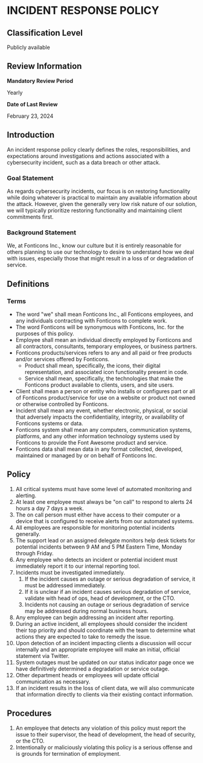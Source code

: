 # INCIDENT RESPONSE POLICY

## Classification Level

Publicly available

## Review Information

__Mandatory Review Period__

Yearly

__Date of Last Review__

February 23, 2024

## Introduction

An incident response policy clearly defines the roles, responsibilities, and expectations around investigations and actions
associated with a cybersecurity incident, such as a data breach or other attack.

### Goal Statement

As regards cybersecurity incidents, our focus is on restoring functionality while doing whatever is practical to maintain
any available information about the attack. However, given the generally very low risk nature of our solution, we will
typically prioritize restoring functionality and maintaining client commitments first.

### Background Statement

We, at Fonticons Inc., know our culture but it is entirely reasonable for others planning to use our technology to desire to
understand how we deal with issues, especially those that might result in a loss of or degradation of service.

## Definitions

### Terms

* The word "we" shall mean Fonticons Inc., all Fonticons employees, and any individuals contracting with Fonticons to complete work.
* The word Fonticons will be synonymous with Fonticons, Inc. for the purposes of this policy.
* Employee shall mean an individual directly employed by Fonticons and all contractors, consultants, temporary employees, or business partners.
* Fonticons products/services refers to any and all paid or free products and/or services offered by Fonticons.
  * Product shall mean, specifically, the icons, their digital representation, and associated icon functionality present in code.
  * Service shall mean, specifically, the technologies that make the Fonticons product available to clients, users, and site users.
* Client shall mean a person or entity who installs or configures part or all of Fonticons product/service for use on a website or product not owned or otherwise controlled by Fonticons.
* Incident shall mean any event, whether electronic, physical, or social that adversely impacts the confidentiality, integrity, or availability of Fonticons systems or data.
* Fonticons system shall mean any computers, communication systems, platforms, and any other information technology systems used by Fonticons to provide the Font Awesome product and service.
* Fonticons data shall mean data in any format collected, developed, maintained or managed by or on behalf of Fonticons Inc.

## Policy

1. All critical systems must have some level of automated monitoring and alerting.
1. At least one employee must always be "on call" to respond to alerts 24 hours a day 7 days a week.
1. The on call person must either have access to their computer or a device that is configured to receive alerts from our automated systems.
1. All employees are responsible for monitoring potential incidents generally.
1. The support lead or an assigned delegate monitors help desk tickets for potential incidents between 9 AM and 5 PM Eastern Time, Monday through Friday.
1. Any employee who detects an incident or potential incident must immediately report it to our internal reporting tool.
1. Incidents must be investigated immediately.
   1. If the incident causes an outage or serious degradation of service, it must be addressed immediately.
   1. If it is unclear if an incident causes serious degradation of service, validate with head of ops, head of development, or the CTO.
   1. Incidents not causing an outage or serious degradation of service may be addressed during normal business hours.
1. Any employee can begin addressing an incident after reporting.
1. During an active incident, all employees should consider the incident their top priority and should coordinate with the team to determine what actions they are expected to take to remedy the issue.
1. Upon detection of an incident impacting clients a discussion will occur internally and an appropriate employee will make an initial, official statement via Twitter.
1. System outages must be updated on our status indicator page once we have definitively determined a degradation or service outage.
1. Other department heads or employees will update official communication as necessary.
1. If an incident results in the loss of client data, we will also communicate that information directly to clients via their existing contact information.

## Procedures

1. An employee that detects any violation of this policy must report the issue to their supervisor, the head of development, the head of security, or the CTO.
1. Intentionally or maliciously violating this policy is a serious offense and is grounds for termination of employment.
